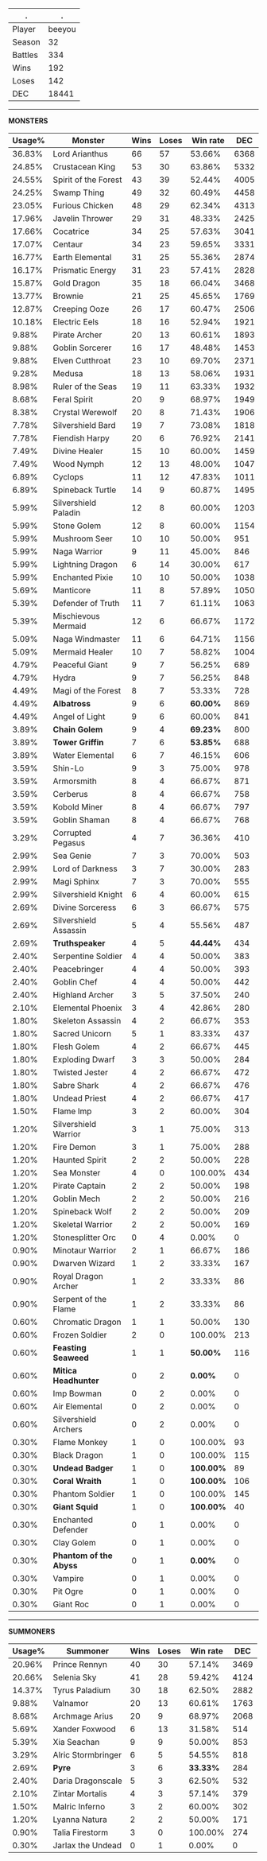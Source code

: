 .|.
|-|-
Player|beeyou
Season|32
Battles|334
Wins|192
Loses|142
DEC|18441

---
**MONSTERS**

Usage%|Monster|Wins|Loses|Win rate|DEC|
-|-|-|-|-|-|
36.83%|Lord Arianthus|66|57|53.66%|6368|
24.85%|Crustacean King|53|30|63.86%|5332|
24.55%|Spirit of the Forest|43|39|52.44%|4005|
24.25%|Swamp Thing|49|32|60.49%|4458|
23.05%|Furious Chicken|48|29|62.34%|4313|
17.96%|Javelin Thrower|29|31|48.33%|2425|
17.66%|Cocatrice|34|25|57.63%|3041|
17.07%|Centaur|34|23|59.65%|3331|
16.77%|Earth Elemental|31|25|55.36%|2874|
16.17%|Prismatic Energy|31|23|57.41%|2828|
15.87%|Gold Dragon|35|18|66.04%|3468|
13.77%|Brownie|21|25|45.65%|1769|
12.87%|Creeping Ooze|26|17|60.47%|2506|
10.18%|Electric Eels|18|16|52.94%|1921|
9.88%|Pirate Archer|20|13|60.61%|1893|
9.88%|Goblin Sorcerer|16|17|48.48%|1453|
9.88%|Elven Cutthroat|23|10|69.70%|2371|
9.28%|Medusa|18|13|58.06%|1931|
8.98%|Ruler of the Seas|19|11|63.33%|1932|
8.68%|Feral Spirit|20|9|68.97%|1949|
8.38%|Crystal Werewolf|20|8|71.43%|1906|
7.78%|Silvershield Bard|19|7|73.08%|1818|
7.78%|Fiendish Harpy|20|6|76.92%|2141|
7.49%|Divine Healer|15|10|60.00%|1459|
7.49%|Wood Nymph|12|13|48.00%|1047|
6.89%|Cyclops|11|12|47.83%|1011|
6.89%|Spineback Turtle|14|9|60.87%|1495|
5.99%|Silvershield Paladin|12|8|60.00%|1203|
5.99%|Stone Golem|12|8|60.00%|1154|
5.99%|Mushroom Seer|10|10|50.00%|951|
5.99%|Naga Warrior|9|11|45.00%|846|
5.99%|Lightning Dragon|6|14|30.00%|617|
5.99%|Enchanted Pixie|10|10|50.00%|1038|
5.69%|Manticore|11|8|57.89%|1050|
5.39%|Defender of Truth|11|7|61.11%|1063|
5.39%|Mischievous Mermaid|12|6|66.67%|1172|
5.09%|Naga Windmaster|11|6|64.71%|1156|
5.09%|Mermaid Healer|10|7|58.82%|1004|
4.79%|Peaceful Giant|9|7|56.25%|689|
4.79%|Hydra|9|7|56.25%|848|
4.49%|Magi of the Forest|8|7|53.33%|728|
4.49%|**Albatross**|9|6|**60.00%**|869|
4.49%|Angel of Light|9|6|60.00%|841|
3.89%|**Chain Golem**|9|4|**69.23%**|800|
3.89%|**Tower Griffin**|7|6|**53.85%**|688|
3.89%|Water Elemental|6|7|46.15%|606|
3.59%|Shin-Lo|9|3|75.00%|978|
3.59%|Armorsmith|8|4|66.67%|871|
3.59%|Cerberus|8|4|66.67%|758|
3.59%|Kobold Miner|8|4|66.67%|797|
3.59%|Goblin Shaman|8|4|66.67%|768|
3.29%|Corrupted Pegasus|4|7|36.36%|410|
2.99%|Sea Genie|7|3|70.00%|503|
2.99%|Lord of Darkness|3|7|30.00%|283|
2.99%|Magi Sphinx|7|3|70.00%|555|
2.99%|Silvershield Knight|6|4|60.00%|615|
2.69%|Divine Sorceress|6|3|66.67%|575|
2.69%|Silvershield Assassin|5|4|55.56%|487|
2.69%|**Truthspeaker**|4|5|**44.44%**|434|
2.40%|Serpentine Soldier|4|4|50.00%|383|
2.40%|Peacebringer|4|4|50.00%|393|
2.40%|Goblin Chef|4|4|50.00%|442|
2.40%|Highland Archer|3|5|37.50%|240|
2.10%|Elemental Phoenix|3|4|42.86%|280|
1.80%|Skeleton Assassin|4|2|66.67%|353|
1.80%|Sacred Unicorn|5|1|83.33%|437|
1.80%|Flesh Golem|4|2|66.67%|445|
1.80%|Exploding Dwarf|3|3|50.00%|284|
1.80%|Twisted Jester|4|2|66.67%|472|
1.80%|Sabre Shark|4|2|66.67%|476|
1.80%|Undead Priest|4|2|66.67%|417|
1.50%|Flame Imp|3|2|60.00%|304|
1.20%|Silvershield Warrior|3|1|75.00%|313|
1.20%|Fire Demon|3|1|75.00%|288|
1.20%|Haunted Spirit|2|2|50.00%|228|
1.20%|Sea Monster|4|0|100.00%|434|
1.20%|Pirate Captain|2|2|50.00%|198|
1.20%|Goblin Mech|2|2|50.00%|216|
1.20%|Spineback Wolf|2|2|50.00%|209|
1.20%|Skeletal Warrior|2|2|50.00%|169|
1.20%|Stonesplitter Orc|0|4|0.00%|0|
0.90%|Minotaur Warrior|2|1|66.67%|186|
0.90%|Dwarven Wizard|1|2|33.33%|167|
0.90%|Royal Dragon Archer|1|2|33.33%|86|
0.90%|Serpent of the Flame|1|2|33.33%|86|
0.60%|Chromatic Dragon|1|1|50.00%|130|
0.60%|Frozen Soldier|2|0|100.00%|213|
0.60%|**Feasting Seaweed**|1|1|**50.00%**|116|
0.60%|**Mitica Headhunter**|0|2|**0.00%**|0|
0.60%|Imp Bowman|0|2|0.00%|0|
0.60%|Air Elemental|0|2|0.00%|0|
0.60%|Silvershield Archers|0|2|0.00%|0|
0.30%|Flame Monkey|1|0|100.00%|93|
0.30%|Black Dragon|1|0|100.00%|115|
0.30%|**Undead Badger**|1|0|**100.00%**|89|
0.30%|**Coral Wraith**|1|0|**100.00%**|106|
0.30%|Phantom Soldier|1|0|100.00%|145|
0.30%|**Giant Squid**|1|0|**100.00%**|40|
0.30%|Enchanted Defender|0|1|0.00%|0|
0.30%|Clay Golem|0|1|0.00%|0|
0.30%|**Phantom of the Abyss**|0|1|**0.00%**|0|
0.30%|Vampire|0|1|0.00%|0|
0.30%|Pit Ogre|0|1|0.00%|0|
0.30%|Giant Roc|0|1|0.00%|0|

---
**SUMMONERS**

Usage%|Summoner|Wins|Loses|Win rate|DEC|
-|-|-|-|-|-|
20.96%|Prince Rennyn|40|30|57.14%|3469|
20.66%|Selenia Sky|41|28|59.42%|4124|
14.37%|Tyrus Paladium|30|18|62.50%|2882|
9.88%|Valnamor|20|13|60.61%|1763|
8.68%|Archmage Arius|20|9|68.97%|2068|
5.69%|Xander Foxwood|6|13|31.58%|514|
5.39%|Xia Seachan|9|9|50.00%|853|
3.29%|Alric Stormbringer|6|5|54.55%|818|
2.69%|**Pyre**|3|6|**33.33%**|284|
2.40%|Daria Dragonscale|5|3|62.50%|532|
2.10%|Zintar Mortalis|4|3|57.14%|379|
1.50%|Malric Inferno|3|2|60.00%|302|
1.20%|Lyanna Natura|2|2|50.00%|171|
0.90%|Talia Firestorm|3|0|100.00%|274|
0.30%|Jarlax the Undead|0|1|0.00%|0|
